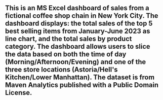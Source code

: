 ## This is an MS Excel dashboard of sales from a fictional coffee shop chain in New York City.  The dashboard displays: the total sales of the top 5 best selling items from January-June 2023 as line chart, and the total sales by product category.  The dashboard allows users to slice the data based on both the time of day (Morning/Afternoon/Evening) and one of the three store locations (Astoria/Hell's Kitchen/Lower Manhattan). The dataset is from Maven Analytics published with a Public Domain License.
